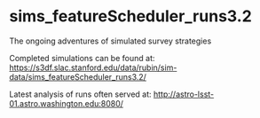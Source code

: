 # sims_featureScheduler_runs3.2
The ongoing adventures of simulated survey strategies

Completed simulations can be found at: https://s3df.slac.stanford.edu/data/rubin/sim-data/sims_featureScheduler_runs3.2/

Latest analysis of runs often served at:  http://astro-lsst-01.astro.washington.edu:8080/

